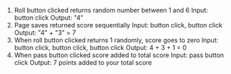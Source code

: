 


1. Roll button clicked returns random number between 1 and 6
  Input: button click
  Output: "4"
2. Page saves returned score sequentially
  Input: button click, button click
  Output: "4" + "3" = 7
3. When roll button clicked returns 1 randomly, score goes to zero
  Input: button click, button click, button click
  Output: 4 + 3 + 1 = 0
4. When pass button clicked score added to total score
  Input: pass button click
  Output: 7 points added to your total score
